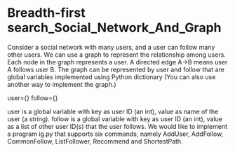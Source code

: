 # Breadth-first search_Social_Network_And_Graph
Consider a social network with many users, and a user can follow many other users. We can use a graph to represent the relationship among users. Each node in the graph represents a user. A directed edge  A→B  means user A follows user B. The graph can be represented by user and follow that are global variables implemented using Python dictionary (You can also use another way to implement the graph.)

user={}
follow={}

user is a global variable with key as user ID (an int), value as name of the user (a string). 
follow is a global variable with key as user ID (an int), value as a list of other user ID(s) that the user follows. 
We would like to implement a program ig.py that supports six commands, namely  AddUser, AddFollow, CommonFollow, ListFollower, Recommend and ShortestPath.
